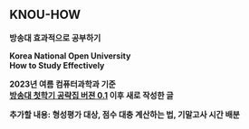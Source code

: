 ## KNOU-HOW
  
**방송대 효과적으로 공부하기**  
  
**Korea National Open University**  
**How to Study Effectively**  
  
**2023년 여름 컴퓨터과학과 기준**  
**[방송대 첫학기 공략집 버젼 0.1](https://c-knou.com/FreeBoard/932221) 이후 새로 작성한 글**  
  
**추가할 내용: 형성평가 대상, 점수 대충 계산하는 법, 기말고사 시간 배분**  